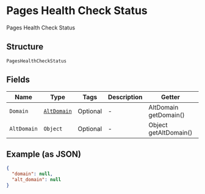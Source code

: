 
# Pages Health Check Status

Pages Health Check Status

## Structure

`PagesHealthCheckStatus`

## Fields

| Name | Type | Tags | Description | Getter | Setter |
|  --- | --- | --- | --- | --- | --- |
| `Domain` | [`AltDomain`](../../doc/models/alt-domain.md) | Optional | - | AltDomain getDomain() | setDomain(AltDomain domain) |
| `AltDomain` | `Object` | Optional | - | Object getAltDomain() | setAltDomain(Object altDomain) |

## Example (as JSON)

```json
{
  "domain": null,
  "alt_domain": null
}
```

